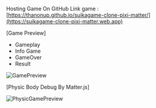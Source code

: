
Hosting Game On GitHub
Link game : [https://thanonup.github.io/suikagame-clone-pixi-matter/](https://suikagame-clone-pixi-matter.web.app)

[Game Preview]
- Gameplay
- Info Game
- GameOver
- Result

![GamePreview](https://github.com/thanonup/suikagame-clone-pixi-matter/assets/60838971/447c3ebd-b150-445b-a06d-5e1f04e5b5f6)

[Physic Body Debug By Matter.js]

![PhysicGamePreview](https://github.com/thanonup/suikagame-clone-pixi-matter/assets/60838971/34efd732-65f7-40fe-90c5-bd0fd84ad767)
